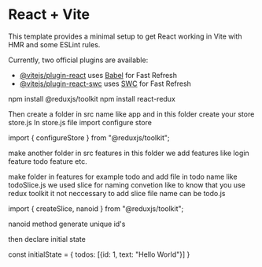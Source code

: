 # React + Vite

This template provides a minimal setup to get React working in Vite with HMR and some ESLint rules.

Currently, two official plugins are available:

- [@vitejs/plugin-react](https://github.com/vitejs/vite-plugin-react/blob/main/packages/plugin-react/README.md) uses [Babel](https://babeljs.io/) for Fast Refresh
- [@vitejs/plugin-react-swc](https://github.com/vitejs/vite-plugin-react-swc) uses [SWC](https://swc.rs/) for Fast Refresh

<!-- Install Redux Toolkit -->

npm install @reduxjs/toolkit
npm install react-redux

Then create a folder in src name like app and in this folder create your store store.js
In store.js file import configure store

<!-- store.js -->

import { configureStore } from "@reduxjs/toolkit";

make another folder in src features
in this folder we add features like login feature todo feature etc.

make folder in features for example todo and add file in todo name like todoSlice.js we used slice for naming convetion like to know that you use redux toolkit it not neccessary to add slice file name can be todo.js

<!-- todoSlice.js -->

import { createSlice, nanoid } from "@reduxjs/toolkit";

nanoid method generate unique id's

then declare initial state

const initialState = {
todos: [{id: 1, text: "Hello World"}]
}
